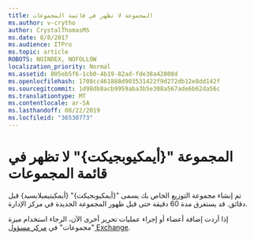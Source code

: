 ```yaml
---
title: المجموعة لا تظهر في قائمة المجموعات
ms.author: v-crytho
author: CrystalThomasMS
ms.date: 8/8/2017
ms.audience: ITPro
ms.topic: article
ROBOTS: NOINDEX, NOFOLLOW
localization_priority: Normal
ms.assetid: 805eb5f6-1cb0-4b19-82ad-fde38a42808d
ms.openlocfilehash: 1708cc461888d903531422f9d272db12e8dd142f
ms.sourcegitcommit: 1d98db8acb9959aba3b5e308a567ade6b62da56c
ms.translationtype: MT
ms.contentlocale: ar-SA
ms.lasthandoff: 08/22/2019
ms.locfileid: "36530773"
---
```

# <a name="your-group-aimkiobject-not-showing-in-groups-list"></a>المجموعة "{أيمكيوبجيكت}" لا تظهر في قائمة المجموعات

تم إنشاء مجموعة التوزيع الخاص بك يسمى "{أيمكيوبجيكت}" {أيمكيتيميلابسيد} قبل دقائق. قد يستغرق مدة 60 دقيقة حتى قبل ظهور المجموعة الجديدة في مركز الإدارة.
  
إذا أردت إضافة أعضاء أو إجراء عمليات تحرير أخرى الآن، الرجاء استخدام ميزة "مجموعات" في [مركز مسؤول Exchange](https://outlook.office365.com/ecp/?rfr=Admin_o365&amp;exsvurl=1&amp;mkt=en-US.aspx).
  

